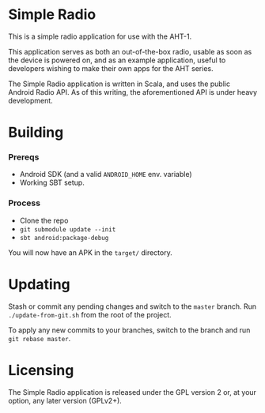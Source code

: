 # Simple Radio

This is a simple radio application for use with the AHT-1.

This application serves as both an out-of-the-box radio, usable as soon as the
device is powered on, and as an example application, useful to developers
wishing to make their own apps for the AHT series.

The Simple Radio application is written in Scala, and uses the public Android
Radio API. As of this writing, the aforementioned API is under heavy
development.

# Building

### Prereqs

* Android SDK (and a valid `ANDROID_HOME` env. variable)
* Working SBT setup.

### Process

* Clone the repo
* `git submodule update --init`
* `sbt android:package-debug`

You will now have an APK in the `target/` directory.

# Updating

Stash or commit any pending changes and switch to the `master` branch.
Run `./update-from-git.sh` from the root of the project.

To apply any new commits to your branches, switch to the branch and run
`git rebase master`.

# Licensing

The Simple Radio application is released under the GPL version 2 or, at your
option, any later version (GPLv2+).
